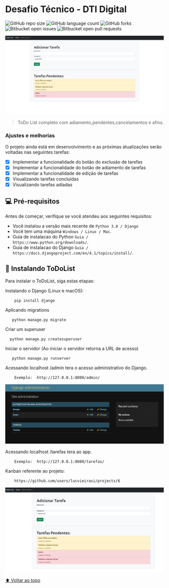 # Desafio Técnico - DTI Digital

<!---Esses são exemplos. Veja https://shields.io para outras pessoas ou para personalizar este conjunto de escudos. Você pode querer incluir dependências, status do projeto e informações de licença aqui--->

![GitHub repo size](https://img.shields.io/github/repo-size/lucvieirasi/challengeDti?style=for-the-badge)
![GitHub language count](https://img.shields.io/github/languages/count/lucvieirasi/challengeDti?style=for-the-badge)
![GitHub forks](https://img.shields.io/github/forks/lucvieirasi/challengeDti?style=for-the-badge)
![Bitbucket open issues](https://img.shields.io/bitbucket/issues/lucvieirasi/challengeDti?style=for-the-badge)
![Bitbucket open pull requests](https://img.shields.io/bitbucket/pr-raw/lucvieirasi/challengeDti?style=for-the-badge)

<img src="readmeassets/tela1.png" alt="Tela Principal">

> ToDo List completo com adiamento,pendentes,cancelamentos e afins.

### Ajustes e melhorias

O projeto ainda está em desenvolvimento e as próximas atualizações serão voltadas nas seguintes tarefas:

- [x] Implementar a funcionalidade do botão do exclusão de tarefas
- [x] Implementar a funcionalidade do botão de adiamento de tarefas
- [x] Implementar a funcionalidade de edição de tarefas
- [x] Visualizando tarefas concluídas
- [x] Visualizando tarefas adiadas

## 💻 Pré-requisitos

Antes de começar, verifique se você atendeu aos seguintes requisitos:
<!---Estes são apenas requisitos de exemplo. Adicionar, duplicar ou remover conforme necessário--->
* Você instalou a versão mais recente de `Python 3.8 / Django `
* Você tem uma máquina `Windows / Linux / Mac`.
* Guia de instalacao do Python `Guia / https://www.python.org/downloads/`.
* Guia de instalacao do Django `Guia / https://docs.djangoproject.com/en/4.1/topics/install/`.

## 🚀 Instalando ToDoList

Para instalar o ToDoList, siga estas etapas:

Instalando o Django (Linux e macOS):
```
    pip install django
```


Aplicando migrations
```
   python manage.py migrate
```

Criar um superuser
```
  python manage.py createsuperuser
```

Iniciar o servidor  (Ao iniciar o servidor retorna a URL de acesso)
```
   python manage.py runserver
```

 Acessando localhost /admin  tera o acesso administrativo do Django.
```
    Exemplo:  http://127.0.0.1:8000/admin/
```
<img src="readmeassets/tela2.png" alt="Tela Principal">

 Acessando localhost /tarefas  tera ao app.
```
    Exemplo:  http://127.0.0.1:8000/tarefas/
```

 Kanban referente ao projeto:
```
    https://github.com/users/lucvieirasi/projects/6
```
<img src="readmeassets/tela3.png" alt="Tela Principal">




[⬆ Voltar ao topo](#nome-do-projeto)<br>
